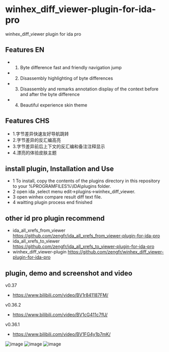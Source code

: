 # winhex_diff_viewer-plugin-for-ida-pro
winhex_diff_viewer plugin for ida pro

## Features EN ##
- 1. Byte difference fast and friendly navigation jump
- 2. Disassembly highlighting of byte differences
- 3. Disassembly and remarks annotation display of the context before and after the byte difference
- 4. Beautiful experience skin theme

## Features CHS ##
- 1.字节差异快速友好导航跳转
- 2.字节差异的反汇编高亮
- 3.字节差异前后上下文的反汇编和备注注释显示
- 4.漂亮的体验皮肤主题


## install plugin, Installation and Use ##

- 1 To install, copy the contents of the plugins directory in this repository to your %PROGRAMFILES%\IDA\plugins folder. 
- 2 open ida ,select menu edit->plugins->winhex_diff_viewer.
- 3 open winhex compare result diff text file.
- 4 waitting plugin process end finished

## other id pro plugin recommend ##
- ida_all_xrefs_from_viewer https://github.com/zengfr/ida_all_xrefs_from_viewer-plugin-for-ida-pro
- ida_all_xrefs_to_viewer https://github.com/zengfr/ida_all_xrefs_to_viewer-plugin-for-ida-pro
- winhex_diff_viewer-plugin https://github.com/zengfr/winhex_diff_viewer-plugin-for-ida-pro

## plugin, demo and screenshot and video ##

v0.37
- https://www.bilibili.com/video/BV1r841187FM/

v0.36.2
- https://www.bilibili.com/video/BV1cG411c7fU/

v0.36.1
- https://www.bilibili.com/video/BV1FG4y1b7mK/

![image](https://user-images.githubusercontent.com/9524903/201801972-71e2e7be-4262-4e20-ab87-9a91f3be3cf5.png)
![image](https://user-images.githubusercontent.com/9524903/201802113-6460639a-407e-46aa-af32-ee9105f99136.png)
![image](https://user-images.githubusercontent.com/9524903/201802230-75827dee-f84c-45bd-9cb0-e407c0b59cf8.png)
